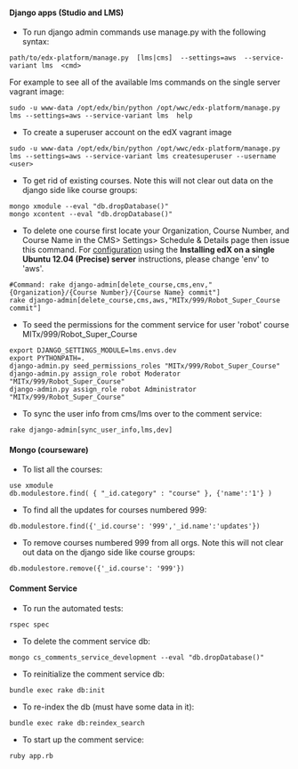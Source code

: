 #### Django apps (Studio and LMS)
* To run django admin commands use manage.py with the following syntax:

```
path/to/edx-platform/manage.py  [lms|cms]  --settings=aws  --service-variant lms  <cmd>
```

For example to see all of the available lms commands on the single server vagrant image:

```
sudo -u www-data /opt/edx/bin/python /opt/wwc/edx-platform/manage.py lms --settings=aws --service-variant lms  help
```

* To create a superuser account on the edX vagrant image
```
sudo -u www-data /opt/edx/bin/python /opt/wwc/edx-platform/manage.py lms --settings=aws --service-variant lms createsuperuser --username <user>
```


* To get rid of existing courses. Note this will not clear out data on the django side like course groups:
```
mongo xmodule --eval "db.dropDatabase()"
mongo xcontent --eval "db.dropDatabase()"
```
* To delete one course first locate your Organization, Course Number, and Course Name in the CMS> Settings> Schedule & Details page then issue this command.  For <a href="/edX/configuration/wiki" target="_blank">configuration</a> using the <strong>Installing edX on a single Ubuntu 12.04 (Precise) server</strong> instructions, please change 'env' to 'aws'.
```
#Command: rake django-admin[delete_course,cms,env,"{Organization}/{Course Number}/{Course Name} commit"]
rake django-admin[delete_course,cms,aws,"MITx/999/Robot_Super_Course commit"]
```
* To seed the permissions for the comment service for user 'robot' course MITx/999/Robot_Super_Course
```
export DJANGO_SETTINGS_MODULE=lms.envs.dev
export PYTHONPATH=.
django-admin.py seed_permissions_roles "MITx/999/Robot_Super_Course"
django-admin.py assign_role robot Moderator "MITx/999/Robot_Super_Course"
django-admin.py assign_role robot Administrator "MITx/999/Robot_Super_Course"
```
* To sync the user info from cms/lms over to the comment service:
```
rake django-admin[sync_user_info,lms,dev]
```

#### Mongo (courseware)
* To list all the courses:
```
use xmodule
db.modulestore.find( { "_id.category" : "course" }, {'name':'1'} )
```
* To find all the updates for courses numbered 999:
```
db.modulestore.find({'_id.course': '999','_id.name':'updates'})
```
* To remove courses numbered 999 from all orgs. Note this will not clear out data on the django side like course groups:
```
db.modulestore.remove({'_id.course': '999'})
```

#### Comment Service
* To run the automated tests:
```
rspec spec
```
* To delete the comment service db:
```
mongo cs_comments_service_development --eval "db.dropDatabase()"
```
* To reinitialize the comment service db:
```
bundle exec rake db:init
```
* To re-index the db (must have some data in it):
```
bundle exec rake db:reindex_search
```
* To start up the comment service:
```
ruby app.rb
```